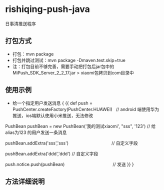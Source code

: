 # rishiqing-push-java
日事清推送程序

打包方式
-----
* 打包：mvn package
* 打包并跳过测试：mvn package -Dmaven.test.skip=true
* 注：打包目前不够完善，需要手动把打包后jar包中的MiPush_SDK_Server_2_2_17.jar > xiaomi包拷贝到com目录中

使用示例
-----
* 给一个指定用户发送消息
{ {{
def push = PushCenter.createFactory(PushCenter.HUAWEI)            // android 端使用华为推送，ios端默认使用小米推送，无法修改

PushBean pushBean = new PushBean('我的测试xiaomi', "sss", '123')  //  给 alias为123 的用户发送一条消息

pushBean.addExtra('sss','sss')                                   //  自定义字段  

pushBean.addExtra('ddd','ddd')                                   //  自定义字段  

push.notice.push(pushBean)                                       //  发送
}} }

方法详细说明
-----

